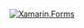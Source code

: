 [![Xamarin.Forms](https://img.shields.io/badge/framework-Xamarin.Forms-3498DB?logo=xamarin&logoColor=white)](https://www.nuget.org/packages/Xamarin.Forms/)
